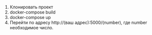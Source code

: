 1. Клонировать проект 
2. docker-compose build 
3. docker-compose up
4. Перейти по адресу http://(ваш адрес):5000/(number), где number необходимое число. 


